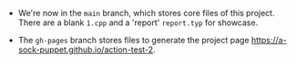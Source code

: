 - We're now in the `main` branch, which stores core files of this project. There are a blank `1.cpp` and a 'report' `report.typ` for showcase.

- The `gh-pages` branch stores files to generate the project page https://a-sock-puppet.github.io/action-test-2.

